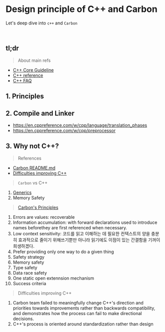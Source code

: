 # Design principle of C++ and Carbon



Let's deep dive into `c++` and `Carbon`
<!--more-->
<br />

## tl;dr
> About main refs

- [C++ Core Guideline](http://isocpp.github.io/CppCoreGuidelines/CppCoreGuidelines#S-philosophy)
- [C++ reference](https://en.cppreference.com/w/)
- [C++ FAQ](https://isocpp.org/faq)

## 1. Principles

## 2. Compile and Linker
- https://en.cppreference.com/w/cpp/language/translation_phases
- https://en.cppreference.com/w/cpp/preprocessor


## 3. Why not C++?

> References

- [Carbon README.md](https://github.com/carbon-language/carbon-lang)
- [Difficulties improving C++](https://github.com/carbon-language/carbon-lang/blob/trunk/docs/project/difficulties_improving_cpp.md)


> `Carbon` vs C++
1. [Generics](https://github.com/carbon-language/carbon-lang/blob/trunk/docs/design/generics/overview.md#what-are-generics)
2. Memory Safety

> [Carbon's Principles](https://github.com/carbon-language/carbon-lang/blob/trunk/docs/project/principles/README.md)

1. Errors are values: recoverable
2. Information accumulation: with forward declarations used to introduce names beforethey are first referenced when necessary.
3. Low context sensitivity: 코드를 읽고 이해하는 데 필요한 컨텍스트의 양을 충분히 효과적으로 줄이기 위해쓰기뿐만 아니라 읽기에도 이점이 있는 간결함을 기꺼이 희생하겠다.
4. Prefer providing only one way to do a given thing
5. Safety strategy
  1. Memory safety
  2. Type safety
  3. Data race safety
6. One static open extennsion mechanism
7. Success criteria

> Difficulties improving C++

1. Carbon team failed to meaningfully change C++'s direction and priorities towards improvements rather than backwards compatibility, and demonstrates how the process can fail to make directional decisions.
2. C++'s process is oriented around standardization rather than design

